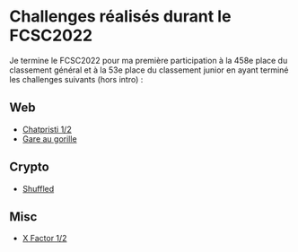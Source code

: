 # Challenges réalisés durant le FCSC2022

Je termine le FCSC2022 pour ma première participation à la 458e place du classement général et à la 53e place du classement junior en ayant terminé les challenges suivants (hors intro) :
## Web
- [Chatpristi 1/2](./Web/Chatpristi%201.md)
- [Gare au gorille](./Web/Gare%20au%20gorille.md)
## Crypto
- [Shuffled](./Crypto/Shuffled.md)
## Misc
- [X Factor 1/2](./Misc/X%20Factor%201.md)
